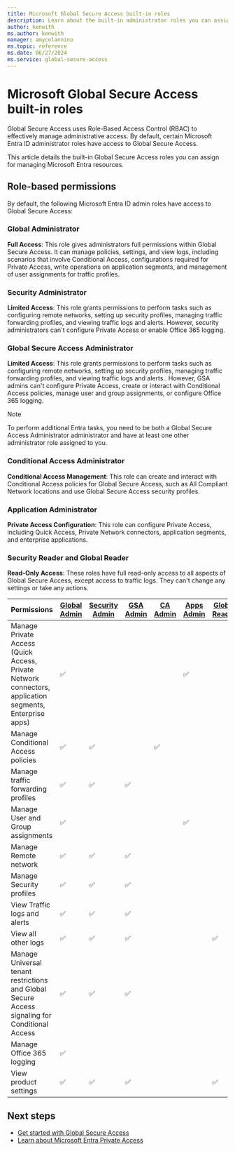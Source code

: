 ```yaml
---
title: Microsoft Global Secure Access built-in roles 
description: Learn about the built-in administrator roles you can assign to manage Global Secure Access permissions.
author: kenwith
ms.author: kenwith
manager: amycolannino
ms.topic: reference
ms.date: 06/27/2024
ms.service: global-secure-access
---
```


# Microsoft Global Secure Access built-in roles

Global Secure Access uses Role-Based Access Control (RBAC) to effectively manage administrative access. By default, certain Microsoft Entra ID administrator roles have access to Global Secure Access.

This article details the built-in Global Secure Access roles you can assign for managing Microsoft Entra resources.

## Role-based permissions
By default, the following Microsoft Entra ID admin roles have access to Global Secure Access:

### Global Administrator 

**Full Access**: This role gives administrators full permissions within Global Secure Access. It can manage policies, settings, and view logs, including scenarios that involve Conditional Access, configurations required for Private Access, write operations on application segments, and management of user assignments for traffic profiles. 

### Security Administrator 

**Limited Access**: This role grants permissions to perform tasks such as configuring remote networks, setting up security profiles, managing traffic forwarding profiles, and viewing traffic logs and alerts. However, security administrators can't configure Private Access or enable Office 365 logging. 

### Global Secure Access Administrator

**Limited Access**: This role grants permissions to perform tasks such as configuring remote networks, setting up security profiles, managing traffic forwarding profiles, and viewing traffic logs and alerts.. However, GSA admins can't configure Private Access, create or interact with Conditional Access policies, manage user and group assignments, or configure Office 365 logging. 

> [!NOTE]
> To perform additional Entra tasks, you need to be both a Global Secure Access Administrator administrator and have at least one other administrator role assigned to you.

### Conditional Access Administrator 

**Conditional Access Management**: This role can create and interact with Conditional Access policies for Global Secure Access, such as All Compliant Network locations and use Global Secure Access security profiles. 

### Application Administrator 

**Private Access Configuration**: This role can configure Private Access, including Quick Access, Private Network connectors, application segments, and enterprise applications. 

### Security Reader and Global Reader

**Read-Only Access**: These roles have full read-only access to all aspects of Global Secure Access, except access to traffic logs. They can't change any settings or take any actions. 



| Permissions | [Global Admin](#global-administrator-and-security-administrator) | [Security Admin](#global-administrator-and-security-administrator) | [GSA Admin](#global-secure-access-administrator) | [CA Admin](#conditional-access-administrator) | [Apps Admin](#application-administrator) | [Global Reader](#security-reader-and-global-reader) | [Security Reader](#security-reader-and-global-reader) |
| --- | --- | --- | --- | --- | --- | --- | --- |
| Manage Private Access (Quick Access, Private Network connectors, application segments, Enterprise apps) | ✅ |  |  |  | ✅ |  |  |
| Manage Conditional Access policies | ✅ | ✅ |  | ✅ |  |  |  |
| Manage traffic forwarding profiles | ✅ | ✅ | ✅ |  |  |  |  |
| Manage User and Group assignments | ✅ |  |  |  | ✅ |  |  |
| Manage Remote network | ✅ | ✅ | ✅ |  |  |  |  |
| Manage Security profiles | ✅ | ✅ | ✅ |  |  |  |  |
| View Traffic logs and alerts | ✅ | ✅ | ✅ |  |  |  |  |
| View all other logs | ✅ | ✅ | ✅ |  |  | ✅ | ✅ |
| Manage Universal tenant restrictions and Global Secure Access signaling for Conditional Access | ✅ | ✅ | ✅ |  |  |  |  |
| Manage Office 365 logging | ✅ |  |  |  |  |  |  |
| View product settings | ✅ | ✅ | ✅ |  |  | ✅ | ✅ |

## Next steps
- [Get started with Global Secure Access](how-to-get-started-with-global-secure-access.md)
- [Learn about Microsoft Entra Private Access](concept-private-access.md)
